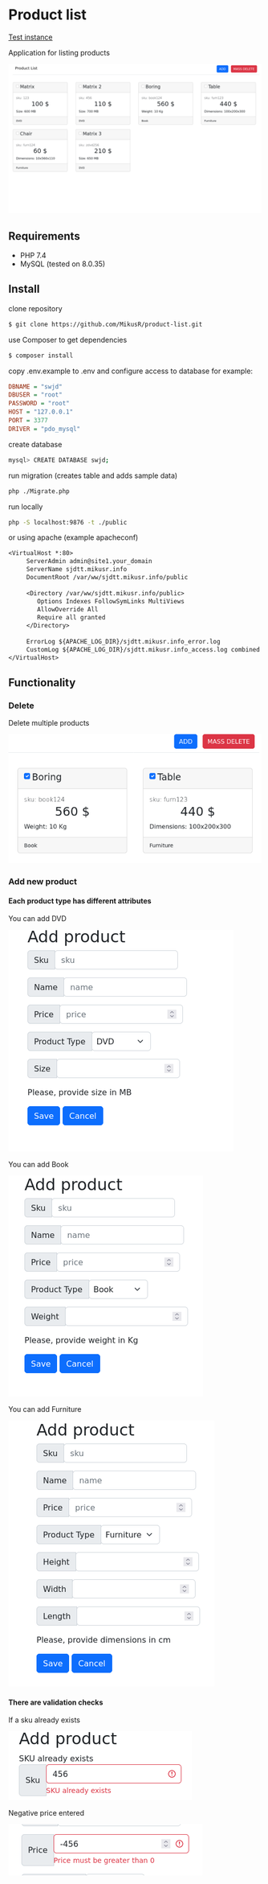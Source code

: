 # Product list

[Test instance](https://sjdtt.mikusr.info/)

Application for listing products

![Main screen of application](images/main.png "Main screen of application")

## Requirements

- PHP 7.4
- MySQL (tested on 8.0.35)

## Install

clone repository

```bash
$ git clone https://github.com/MikusR/product-list.git
```

use Composer to get dependencies

```bash
$ composer install
```

copy .env.example to .env
and configure access to database
for example:

```ini
DBNAME = "swjd"
DBUSER = "root"
PASSWORD = "root"
HOST = "127.0.0.1"
PORT = 3377
DRIVER = "pdo_mysql"
```

create database

```bash
mysql> CREATE DATABASE swjd;
```

run migration (creates table and adds sample data)

```bash
php ./Migrate.php
```

run locally

```bash
php -S localhost:9876 -t ./public
```

or using apache (example apacheconf)

```apacheconf
<VirtualHost *:80>
     ServerAdmin admin@site1.your_domain
     ServerName sjdtt.mikusr.info
     DocumentRoot /var/ww/sjdtt.mikusr.info/public

     <Directory /var/ww/sjdtt.mikusr.info/public>
        Options Indexes FollowSymLinks MultiViews
        AllowOverride All
        Require all granted
     </Directory>

     ErrorLog ${APACHE_LOG_DIR}/sjdtt.mikusr.info_error.log
     CustomLog ${APACHE_LOG_DIR}/sjdtt.mikusr.info_access.log combined
</VirtualHost>
```
## Functionality

### Delete

Delete multiple products

![](images/delete.png "Delete multiple products")

### Add new product

#### Each product type has different attributes

You can add DVD

![](images/dvd.png "You can add DVD")

You can add Book

![](images/book.png "You can add Book")

You can add Furniture

![](images/furniture.png "You can add Furniture")

#### There are validation checks

If a sku already exists

![](images/sku_exists.png "If a sku already exists")

Negative price entered

![](images/negative_price.png "Negative price entered")